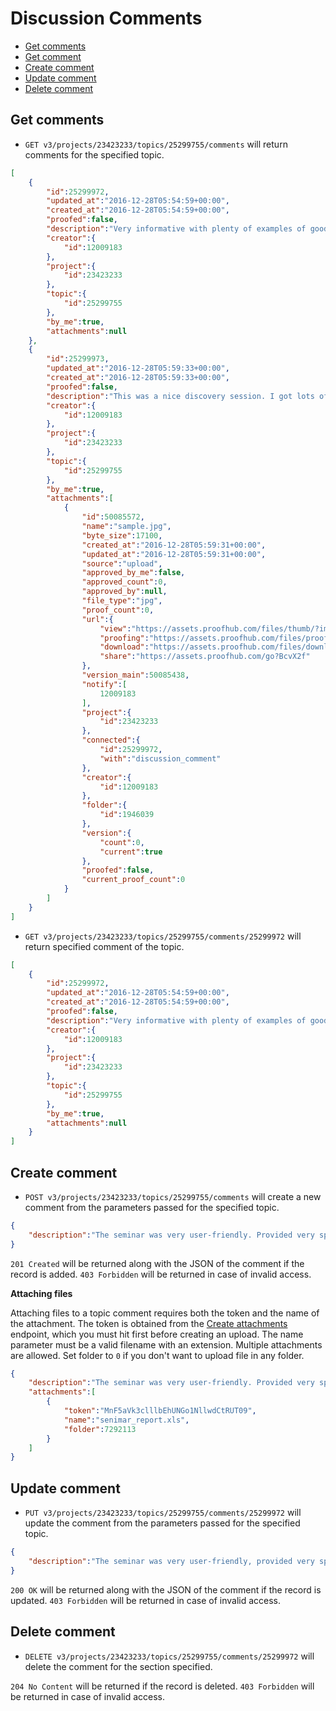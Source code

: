 Discussion Comments
====================

* [Get comments](#get-comments)
* [Get comment](#get-comment)
* [Create comment](#create-comment)
* [Update comment](#update-comment)
* [Delete comment](#delete-comment)

Get comments
----------------

* `GET v3/projects/23423233/topics/25299755/comments` will return comments for the specified topic. 

```json
[
    {
        "id":25299972,
        "updated_at":"2016-12-28T05:54:59+00:00",
        "created_at":"2016-12-28T05:54:59+00:00",
        "proofed":false,
        "description":"Very informative with plenty of examples of good and not-so-good Web marketing",
        "creator":{
            "id":12009183
        },
        "project":{
            "id":23423233
        },
        "topic":{
            "id":25299755
        },
        "by_me":true,
        "attachments":null
    },
    {
        "id":25299973,
        "updated_at":"2016-12-28T05:59:33+00:00",
        "created_at":"2016-12-28T05:59:33+00:00",
        "proofed":false,
        "description":"This was a nice discovery session. I got lots of ideas for marketing on the Web.",
        "creator":{
            "id":12009183
        },
        "project":{
            "id":23423233
        },
        "topic":{
            "id":25299755
        },
        "by_me":true,
        "attachments":[
            {
                "id":50085572,
                "name":"sample.jpg",
                "byte_size":17100,
                "created_at":"2016-12-28T05:59:31+00:00",
                "updated_at":"2016-12-28T05:59:31+00:00",
                "source":"upload",
                "approved_by_me":false,
                "approved_count":0,
                "approved_by":null,
                "file_type":"jpg",
                "proof_count":0,
                "url":{
                    "view":"https://assets.proofhub.com/files/thumb/?image=107184987/857657006/7349029dfd97a1861bdbcc913734aacf1482904771y4/654f4f5455e40915c08cfc87e86bcd9d/%23added%24%25%40%21%5E%5E.jpg",
                    "proofing":"https://assets.proofhub.com/files/proof/display?1/5008543805/857657006/107184987/1482896136/1482904779/",
                    "download":"https://assets.proofhub.com/files/download/?107184987/857657006/7349029dfd97a1861bdbcc913734aacf1482904771y4/654f4f5455e40915c08cfc87e86bcd9d/%23added%24%25%40%21%5E%5E.jpg",
                    "share":"https://assets.proofhub.com/go?BcvX2f"
                },
                "version_main":50085438,
                "notify":[
                    12009183
                ],
                "project":{
                    "id":23423233
                },
                "connected":{
                    "id":25299972,
                    "with":"discussion_comment"
                },
                "creator":{
                    "id":12009183
                },
                "folder":{
                    "id":1946039
                },
                "version":{
                    "count":0,
                    "current":true
                },
                "proofed":false,
                "current_proof_count":0
            }
        ]
    }
]
```

* `GET v3/projects/23423233/topics/25299755/comments/25299972` will return specified comment of the topic. 

```json
[
    {
        "id":25299972,
        "updated_at":"2016-12-28T05:54:59+00:00",
        "created_at":"2016-12-28T05:54:59+00:00",
        "proofed":false,
        "description":"Very informative with plenty of examples of good and not-so-good Web marketing",
        "creator":{
            "id":12009183
        },
        "project":{
            "id":23423233
        },
        "topic":{
            "id":25299755
        },
        "by_me":true,
        "attachments":null
    }
]
```


Create comment
----------------

* `POST v3/projects/23423233/topics/25299755/comments` will create a new comment from the parameters passed for the specified topic.
```json
{
	"description":"The seminar was very user-friendly. Provided very specific and useful info"
}

```
 
`201 Created` will be returned along with the JSON of the comment if the record is added. `403 Forbidden` will be returned in case of invalid access.

**Attaching files**

Attaching files to a topic comment requires both the token and the name of the attachment. The token is obtained from the [Create attachments](
https://github.com/ProofHub/api_v3/blob/master/sections/attachemnts.md#create-attachment) endpoint, which you must hit first before creating an upload. The name parameter must be a valid filename with an extension. Multiple attachments are allowed. Set folder to `0` if you don't want to upload file in any folder.

```json
{
	"description":"The seminar was very user-friendly. Provided very specific and useful info",
	"attachments":[
		{
			"token":"MnF5aVk3clllbEhUNGo1NllwdCtRUT09",
			"name":"senimar_report.xls",
			"folder":7292113
		}
	]
}
```

Update comment
----------------

* `PUT v3/projects/23423233/topics/25299755/comments/25299972` will update the comment from the parameters passed for the specified topic. 

```json
{
	"description":"The seminar was very user-friendly, provided very specific and useful info."
}
```

`200 OK` will be returned along with the JSON of the comment if the record is updated. `403 Forbidden` will be returned in case of invalid access.

Delete comment
----------------

* `DELETE v3/projects/23423233/topics/25299755/comments/25299972` will delete the comment for the section specified. 

`204 No Content` will be returned if the record is deleted. `403 Forbidden` will be returned in case of invalid access.
